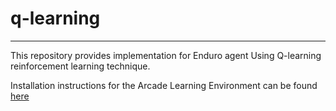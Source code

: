 # q-learning
---
This repository provides implementation for Enduro agent Using Q-learning reinforcement learning technique.

Installation instructions for the Arcade Learning Environment can be found [here](https://github.com/mgbellemare/Arcade-Learning-Environment#quick-start)
